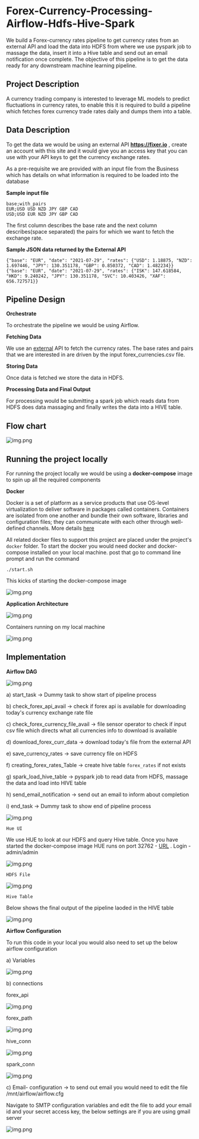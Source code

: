 # Forex-Currency-Processing-Airflow-Hdfs-Hive-Spark
We  build a Forex-currency rates pipeline to get currency rates from an external API and load the data into HDFS from where we use pyspark job to massage the data, insert it into a Hive table and send out an email notification once complete. The objective of this pipeline is to get the data ready for any downstream machine learning pipeline.

## Project Description

A currency trading company is interested to leverage ML models to predict fluctuations in currency rates,
to enable this it is required to build a pipeline which fetches forex currency trade rates daily and dumps them 
into a table.

## Data Description

To get the data we would be using an external API **https://fixer.io** , create an account with this 
site and it would give you an access key that you can use with your API keys to get the currency exchange rates.

As a pre-requisite we are provided with an input file from the Business which has details on what information is required
to be loaded into the database

**Sample input file**

```
base;with_pairs
EUR;USD USD NZD JPY GBP CAD
USD;USD EUR NZD JPY GBP CAD
```

The first column describes the base rate and the next column describes(space separated) the pairs for which we want to fetch 
the exchange rate.

**Sample JSON data returned by the External API**

```
{"base": "EUR", "date": "2021-07-29", "rates": {"USD": 1.18875, "NZD": 1.697446, "JPY": 130.351178, "GBP": 0.850372, "CAD": 1.482234}}
{"base": "EUR", "date": "2021-07-29", "rates": {"ISK": 147.618584, "HKD": 9.240242, "JPY": 130.351178, "SVC": 10.403426, "XAF": 656.727571}}

```

## Pipeline Design 

**Orchestrate**

To orchestrate the pipeline we would be using Airflow.  

**Fetching Data**

We use an [external](https://fixer.io) API to fetch the currency rates. The base rates and pairs
that we are interested in are driven by the input forex_currencies.csv file.

**Storing Data**

Once data is fetched we store the data in HDFS.

**Processing Data and Final Output**

For processing would be submitting a spark job which reads data from HDFS does data massaging and finally
writes the data into a HIVE table.

## Flow chart

![img.png](images/forex-pipeline.png)

## Running the project locally

For running the project locally we would be using a **docker-compose** image to spin up all the 
required components

**Docker** 

Docker is a set of platform as a service products that use OS-level virtualization to deliver software in packages called containers. Containers are isolated from one another and bundle their own software, libraries and configuration files; they can communicate with each other through well-defined channels.
More details [here](https://www.ibm.com/cloud/learn/docker)

All related docker files to support this project are placed under the project's `docker` folder.
To start the docker you would need docker and docker-compose installed on your local machine. post that go to command line
prompt and run the command 

```
./start.sh
```

This kicks of starting the docker-compose image

![img.png](images/start-docker.png)


**Application Architecture**

![img.png](images/app-arch.png)


Containers running on my local machine 

![img.png](images/docker-images.png)

## Implementation


**Airflow DAG**

![img.png](images/airflow-dag.png)

a) start_task -> Dummy task to show start of pipeline process

b) check_forex_api_avail -> check if forex api is available for downloading today's currency exchange rate file

c) check_forex_currency_file_avail -> file sensor operator to check if input csv file which directs what all currencies info to download is available

d) download_forex_curr_data -> download today's file from the external API

e) save_currency_rates -> save currency file on HDFS

f) creating_forex_rates_Table -> create hive table `forex_rates` if not exists

g) spark_load_hive_table -> pyspark job to read data from HDFS, massage the data and load into HIVE table

h) send_email_notification -> send out an email to inform about completion 

i) end_task -> Dummy task to show end of pipeline process

![img.png](images/dag-completion.png)

`Hue UI`

We use HUE to look at our HDFS and query Hive table. Once you have started the docker-compose image
HUE runs on port 32762 - [URL](http://localhost:32762/hue/) . Login - admin/admin

![img.png](images/hue.png)


`HDFS File`

![img.png](images/hdfs.png)

`Hive Table`

Below shows the final output of the pipeline laoded in the HIVE table

![img.png](images/hive-table.png)


**Airflow Configuration**

To run this code in your local you would also need to set up the below airflow configuration

a) Variables

![img.png](images/variables.png)

b) connections

forex_api

![img.png](images/forex-api-conn.png)

forex_path

![img.png](images/forex-path.png)

hive_conn

![img.png](images/hive-conn.png)

spark_conn

![img.png](images/spark-conn.png)

c) Email- configuration -> to send out email you would need to edit the
file /mnt/airflow/airflow.cfg

Navigate to SMTP configuration variables and edit the file to add your email id 
and your secret access key, the below settings are if you are using gmail server

![img.png](images/email-config.png)
